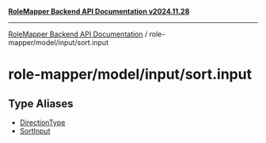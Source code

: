 [**RoleMapper Backend API Documentation v2024.11.28**](../../../../README.md)

***

[RoleMapper Backend API Documentation](../../../../modules.md) / role-mapper/model/input/sort.input

# role-mapper/model/input/sort.input

## Type Aliases

- [DirectionType](type-aliases/DirectionType.md)
- [SortInput](type-aliases/SortInput.md)
